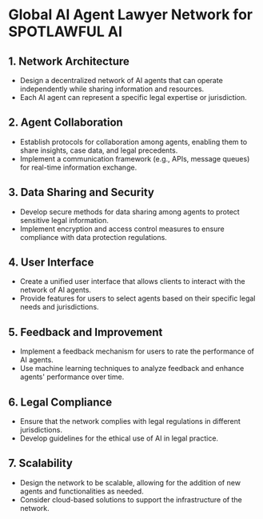 # Global AI Agent Lawyer Network for SPOTLAWFUL AI

## 1. Network Architecture

- Design a decentralized network of AI agents that can operate independently while sharing information and resources.
- Each AI agent can represent a specific legal expertise or jurisdiction.

## 2. Agent Collaboration

- Establish protocols for collaboration among agents, enabling them to share insights, case data, and legal precedents.
- Implement a communication framework (e.g., APIs, message queues) for real-time information exchange.

## 3. Data Sharing and Security

- Develop secure methods for data sharing among agents to protect sensitive legal information.
- Implement encryption and access control measures to ensure compliance with data protection regulations.

## 4. User Interface

- Create a unified user interface that allows clients to interact with the network of AI agents.
- Provide features for users to select agents based on their specific legal needs and jurisdictions.

## 5. Feedback and Improvement

- Implement a feedback mechanism for users to rate the performance of AI agents.
- Use machine learning techniques to analyze feedback and enhance agents' performance over time.

## 6. Legal Compliance

- Ensure that the network complies with legal regulations in different jurisdictions.
- Develop guidelines for the ethical use of AI in legal practice.

## 7. Scalability

- Design the network to be scalable, allowing for the addition of new agents and functionalities as needed.
- Consider cloud-based solutions to support the infrastructure of the network.
